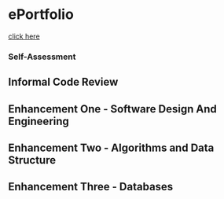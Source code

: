 # ePortfolio

[click here](www.google.com)

### Self-Assessment



## Informal Code Review



## Enhancement One - Software Design And Engineering



## Enhancement Two - Algorithms and Data Structure



## Enhancement Three - Databases
